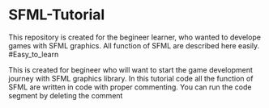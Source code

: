 # SFML-Tutorial
This repository is created for the begineer learner, who wanted to develope games with SFML graphics. All function of SFML are described here easily. #Easy_to_learn


This is created for begineer who will want to start the game development journey with SFML graphics library. In this tutorial code all the function of SFML are written in code 
with proper commenting. You can run the code segment by deleting the comment
